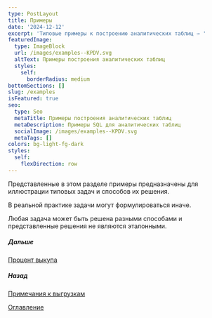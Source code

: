 ```yaml
---
type: PostLayout
title: Примеры
date: '2024-12-12'
excerpt: 'Типовые примеры к построению аналитических таблиц → '
featuredImage:
  type: ImageBlock
  url: /images/examples--KPDV.svg
  altText: Примеры построения аналитических таблиц
  styles:
    self:
      borderRadius: medium
bottomSections: []
slug: /examples
isFeatured: true
seo:
  type: Seo
  metaTitle: Примеры построения аналитических таблиц
  metaDescription: Примеры SQL для аналитических таблиц
  socialImage: /images/examples--KPDV.svg
  metaTags: []
colors: bg-light-fg-dark
styles:
  self:
    flexDirection: row
---
```

Представленные в этом разделе примеры предназначены для иллюстрации типовых задач и способов их решения.

В реальной практике задачи могут формулироваться иначе.

Любая задача может быть решена разными способами и представленные решения не являются эталонными.

##### Дальше

[Процент выкупа](/blog/case-percent-buyout-base/)

##### Назад

[Примечания к выгрузкам](/blog/notes-for-uploads/)

[Оглавление](/blog/table-of-contents)

   
